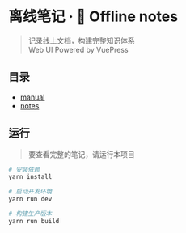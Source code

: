 # 离线笔记 · 📴 Offline notes

> 记录线上文档，构建完整知识体系\
> Web UI Powered by VuePress

## 目录

- [manual](docs/manual)
- [notes](docs/notes)

## 运行

> 要查看完整的笔记，请运行本项目

```sh
# 安装依赖
yarn install

# 启动开发环境
yarn run dev

# 构建生产版本
yarn run build
```

